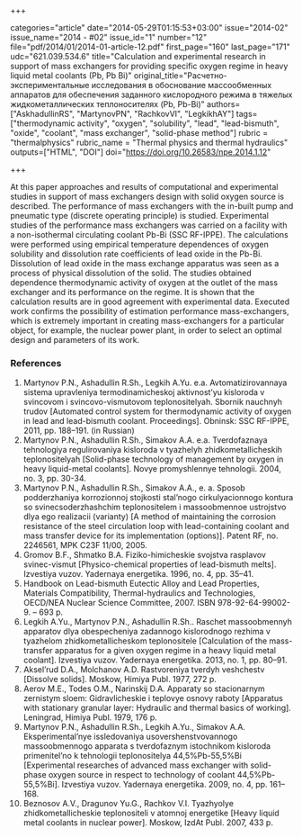 +++

categories="article"
date="2014-05-29T01:15:53+03:00"
issue="2014-02"
issue_name="2014 - #02"
issue_id="1"
number="12"
file="pdf/2014/01/2014-01-article-12.pdf"
first_page="160"
last_page="171"
udc="621.039.534.6"
title="Calculation and experimental research in support of mass exchangers for providing specific oxygen regime in heavy liquid metal coolants (Pb, Pb Bi)"
original_title="Расчетно-экспериментальные исследования в обоснование массообменных аппаратов для обеспечения заданного кислородного режима в тяжелых жидкометаллических теплоносителях (Pb, Pb-Bi)"
authors=["AskhadullinRS", "MartynovPN", "RachkovVI", "LegkikhAY"]
tags=["thermodynamic activity", "oxygen", "solubility", "lead", "lead-bismuth", "oxide", "coolant", "mass exchanger", "solid-phase method"]
rubric = "thermalphysics"
rubric_name = "Thermal physics and thermal hydraulics"
outputs=["HTML", "DOI"]
doi="https://doi.org/10.26583/npe.2014.1.12"

+++

At this paper approaches and results of computational and experimental studies in support of mass exchangers design with solid oxygen source is described. The performance of mass exchangers with the in-built pump and pneumatic type (discrete operating principle) is studied. Experimental studies of the performance mass exchangers was carried on a facility with a non-isothermal circulating coolant Pb-Bi (SSC RF-IPPE). The calculations were performed using empirical temperature dependences of oxygen solubility and dissolution rate coefficients of lead oxide in the Pb-Bi. Dissolution of lead oxide in the mass exchange apparatus was seen as a process of physical dissolution of the solid. The studies obtained dependence thermodynamic activity of oxygen at the outlet of the mass exchanger and its performance on the regime. It is shown that the calculation results are in good agreement with experimental data. Executed work confirms the possibility of estimation performance mass-exchangers, which is extremely important in creating mass-exchangers for a particular object, for example, the nuclear power plant, in order to select an optimal design and parameters of its work.

### References

1. Martynov P.N., Ashadullin R.Sh., Legkih A.Yu. e.a. Avtomatizirovannaya sistema upravleniya termodinamicheskoj aktivnost’yu kisloroda v svincovom i svincovo-vismutovom teplonositelyah. Sbornik nauchnyh trudov [Automated control system for thermodynamic activity of oxygen in lead and lead-bismuth coolant. Proceedings]. Obninsk: SSC RF-IPPE, 2011, pp. 188–191. (in Russian)
2. Martynov P.N., Ashadullin R.Sh., Simakov A.A. e.a. Tverdofaznaya tehnologiya regulirovaniya kisloroda v tyazhelyh zhidkometallicheskih teplonositelyah [Solid-phase technology of management by oxygen in heavy liquid-metal coolants]. Novye promyshlennye tehnologii. 2004, no. 3, pp. 30-34.
3. Martynov P.N., Ashadullin R.Sh., Simakov A.A., e. a. Sposob podderzhaniya korrozionnoj stojkosti stal’nogo cirkulyacionnogo kontura so svinecsoderzhashchim teplonositelem i massoobmennoe ustrojstvo dlya ego realizacii (varianty) [A method of maintaining the corrosion resistance of the steel circulation loop with lead-containing coolant and mass transfer device for its implementation (options)]. Patent RF, no. 2246561, MPK C23F 11/00, 2005.
4. Gromov B.F., Shmatko B.A. Fiziko-himicheskie svojstva rasplavov svinec-vismut [Physico-chemical properties of lead-bismuth melts]. Izvestiya vuzov. Yadernaya energetika. 1996, no. 4, pp. 35–41.
5. Handbook on Lead-bismuth Eutectic Alloy and Lead Properties, Materials Compatibility, Thermal-hydraulics and Technologies, OECD/NEA Nuclear Science Committee, 2007. ISBN 978-92-64-99002-9. – 693 p.
6. Legkih A.Yu., Martynov P.N., Ashadullin R.Sh.. Raschet massoobmennyh apparatov dlya obespecheniya zadannogo kislorodnogo rezhima v tyazhelom zhidkometallicheskom teplonositele [Calculation of the mass-transfer apparatus for a given oxygen regime in a heavy liquid metal coolant]. Izvestiya vuzov. Yadernaya energetika. 2013, no. 1, pp. 80–91.
7. Aksel’rud D.A., Molchanov A.D. Rastvoreniya tverdyh veshchestv [Dissolve solids]. Moskow, Himiya Publ. 1977, 272 p.
8. Aerov M.E., Todes O.M., Narinskij D.A. Apparaty so stacionarnym zernistym sloem: Gidravlicheskie i teplovye osnovy raboty [Apparatus with stationary granular layer: Hydraulic and thermal basics of working]. Leningrad, Himiya Publ. 1979, 176 p.
9. Martynov P.N., Ashadullin R.Sh., Legkih A.Yu., Simakov A.A. Eksperimental’nye issledovaniya usovershenstvovannogo massoobmennogo apparata s tverdofaznym istochnikom kisloroda primenitel’no k tehnologii teplonositelya 44,5%Pb-55,5%Bi [Experimental researches of advanced mass exchanger with solid-phase oxygen source in respect to technology of coolant 44,5%Pb-55,5%Bi]. Izvestiya vuzov. Yadernaya energetika. 2009, no. 4, pp. 161–168.
10. Beznosov A.V., Dragunov Yu.G., Rachkov V.I. Tyazhyolye zhidkometallicheskie teplonositeli v atomnoj energetike [Heavy liquid metal coolants in nuclear power]. Moskow, IzdAt Publ. 2007, 433 p.
